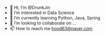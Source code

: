 - 👋 Hi, I’m @DrunkJin
- 👀 I’m interested in Data Science
- 🌱 I’m currently learning Python, Java, Spring 
- 💞️ I’m looking to collaborate on ...
- 📫 How to reach me hood63@naver.com

<!---
DrunkJin/DrunkJin is a ✨ special ✨ repository because its `README.md` (this file) appears on your GitHub profile.
You can click the Preview link to take a look at your changes.
--->
